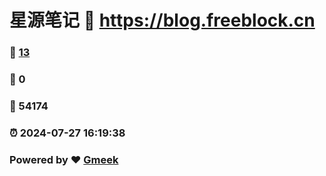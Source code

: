 # 星源笔记 :link: https://blog.freeblock.cn 
### :page_facing_up: [13](https://blog.freeblock.cn/tag.html) 
### :speech_balloon: 0 
### :hibiscus: 54174 
### :alarm_clock: 2024-07-27 16:19:38 
### Powered by :heart: [Gmeek](https://github.com/Meekdai/Gmeek)
